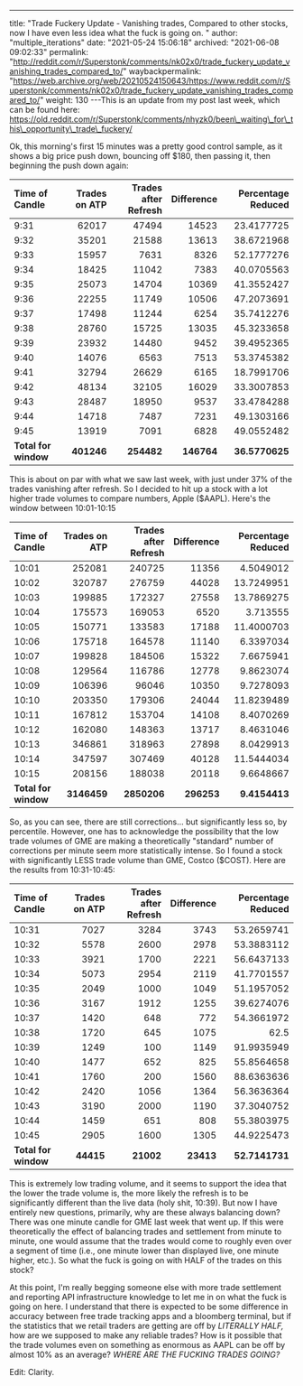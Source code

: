 ---
title: "Trade Fuckery Update - Vanishing trades, Compared to other stocks, now I have even less idea what the fuck is going on. "
author: "multiple_iterations"
date: "2021-05-24 15:06:18"
archived: "2021-06-08 09:02:33"
permalink: "http://reddit.com/r/Superstonk/comments/nk02x0/trade_fuckery_update_vanishing_trades_compared_to/"
waybackpermalink: "https://web.archive.org/web/20210524150643/https://www.reddit.com/r/Superstonk/comments/nk02x0/trade_fuckery_update_vanishing_trades_compared_to/"
weight: 130
---This is an update from my post last week, which can be found here: https://old.reddit.com/r/Superstonk/comments/nhyzk0/been\_waiting\_for\_this\_opportunity\_trade\_fuckery/


Ok, this morning's first 15 minutes was a pretty good control sample, as it shows a big price push down, bouncing off $180, then passing it, then beginning the push down again:


|**Time of Candle**|**Trades on ATP**|**Trades after Refresh**|**Difference**|**Percentage Reduced**|
:--|--:|--:|--:|--:|
|9:31|62017|47494|14523|23.4177725|
|9:32|35201|21588|13613|38.6721968|
|9:33|15957|7631|8326|52.1777276|
|9:34|18425|11042|7383|40.0705563|
|9:35|25073|14704|10369|41.3552427|
|9:36|22255|11749|10506|47.2073691|
|9:37|17498|11244|6254|35.7412276|
|9:38|28760|15725|13035|45.3233658|
|9:39|23932|14480|9452|39.4952365|
|9:40|14076|6563|7513|53.3745382|
|9:41|32794|26629|6165|18.7991706|
|9:42|48134|32105|16029|33.3007853|
|9:43|28487|18950|9537|33.4784288|
|9:44|14718|7487|7231|49.1303166|
|9:45|13919|7091|6828|49.0552482|
|**Total for window**|**401246**|**254482**|**146764**|**36.5770625**|


This is about on par with what we saw last week, with just under 37% of the trades vanishing after refresh. So I decided to hit up a stock with a lot higher trade volumes to compare numbers, Apple ($AAPL). Here's the window between 10:01-10:15


|**Time of Candle**|**Trades on ATP**|**Trades after Refresh**|**Difference**|**Percentage Reduced**|
:--|--:|--:|--:|--:|
|10:01|252081|240725|11356|4.5049012|
|10:02|320787|276759|44028|13.7249951|
|10:03|199885|172327|27558|13.7869275|
|10:04|175573|169053|6520|3.713555|
|10:05|150771|133583|17188|11.4000703|
|10:06|175718|164578|11140|6.3397034|
|10:07|199828|184506|15322|7.6675941|
|10:08|129564|116786|12778|9.8623074|
|10:09|106396|96046|10350|9.7278093|
|10:10|203350|179306|24044|11.8239489|
|10:11|167812|153704|14108|8.4070269|
|10:12|162080|148363|13717|8.4631046|
|10:13|346861|318963|27898|8.0429913|
|10:14|347597|307469|40128|11.5444034|
|10:15|208156|188038|20118|9.6648667|
|**Total for window**|**3146459**|**2850206**|**296253**|**9.4154413**|


So, as you can see, there are still corrections... but significantly less so, by percentile. However, one has to acknowledge the possibility that the low trade volumes of GME are making a theoretically "standard" number of corrections per minute seem more statistically intense. So I found a stock with significantly LESS trade volume than GME, Costco ($COST). Here are the results from 10:31-10:45:


|**Time of Candle**|**Trades on ATP**|**Trades after Refresh**|**Difference**|**Percentage Reduced**|
:--|--:|--:|--:|--:|
|10:31|7027|3284|3743|53.2659741|
|10:32|5578|2600|2978|53.3883112|
|10:33|3921|1700|2221|56.6437133|
|10:34|5073|2954|2119|41.7701557|
|10:35|2049|1000|1049|51.1957052|
|10:36|3167|1912|1255|39.6274076|
|10:37|1420|648|772|54.3661972|
|10:38|1720|645|1075|62.5|
|10:39|1249|100|1149|91.9935949|
|10:40|1477|652|825|55.8564658|
|10:41|1760|200|1560|88.6363636|
|10:42|2420|1056|1364|56.3636364|
|10:43|3190|2000|1190|37.3040752|
|10:44|1459|651|808|55.3803975|
|10:45|2905|1600|1305|44.9225473|
|**Total for window**|**44415**|**21002**|**23413**|**52.7141731**|


This is extremely low trading volume, and it seems to support the idea that the lower the trade volume is, the more likely the refresh is to be significantly different than the live data (holy shit, 10:39). But now I have entirely new questions, primarily, why are these always balancing down? There was one minute candle for GME last week that went up. If this were theoretically the effect of balancing trades and settlement from minute to minute, one would assume that the trades would come to roughly even over a segment of time (i.e., one minute lower than displayed live, one minute higher, etc.). So what the fuck is going on with HALF of the trades on this stock?


At this point, I'm really begging someone else with more trade settlement and reporting API infrastructure knowledge to let me in on what the fuck is going on here. I understand that there is expected to be some difference in accuracy between free trade tracking apps and a bloomberg terminal, but if the statistics that we retail traders are getting are off by *LITERALLY HALF,* how are we supposed to make any reliable trades? How is it possible that the trade volumes even on something as enormous as AAPL can be off by almost 10% as an average? *WHERE ARE THE FUCKING TRADES GOING?*


Edit: Clarity.


